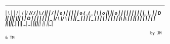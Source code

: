  ____   ____   ____       ____  _____ _____     ___     ____  ______   ____ 
|    \ |    | /    |     /    |/ ___// ___/    |   \   /    ||      | /    |
|  o  ) |  | |   __|    |  o  (   \_(   \_     |    \ |  o  ||      ||  o  |
|     | |  | |  |  |    |     |\__  |\__  |    |  D  ||     ||_|  |_||     |
|  O  | |  | |  |_ |    |  _  |/  \ |/  \ |    |     ||  _  |  |  |  |  _  |
|     | |  | |     |    |  |  |\    |\    |    |     ||  |  |  |  |  |  |  |
|_____||____||___,_|    |__|__| \___| \___|    |_____||__|__|  |__|  |__|__|
                                                                            
                                                                    by JM & TM
